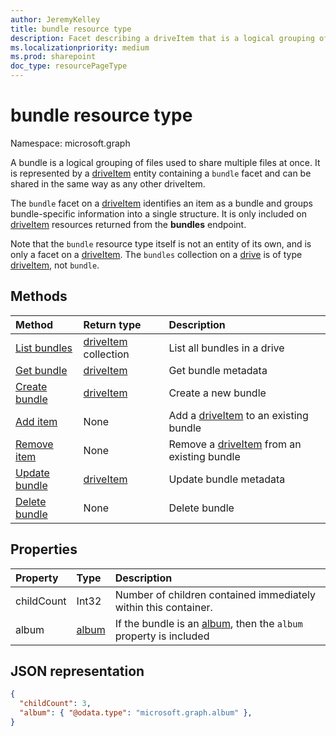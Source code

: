 ```yaml
---
author: JeremyKelley
title: bundle resource type
description: Facet describing a driveItem that is a logical grouping of other driveItems
ms.localizationpriority: medium
ms.prod: sharepoint
doc_type: resourcePageType
---
```


# bundle resource type

Namespace: microsoft.graph

A bundle is a logical grouping of files used to share multiple files at once. It is represented by a [driveItem][] entity containing a `bundle` facet and can be shared in the same way as any other driveItem.

The `bundle` facet on a [driveItem][] identifies an item as a bundle and groups bundle-specific information into a single structure. It is only included on [driveItem][] resources returned from the **bundles** endpoint.

Note that the `bundle` resource type itself is not an entity of its own, and is only a facet on a [driveItem][]. The `bundles` collection on a [drive][] is of type [driveItem][], not `bundle`.

## Methods

| Method                            | Return type              | Description                                    |
| :-------------------------------- | :----------------------- | :--------------------------------------------- |
| [List bundles][bundle-list]       | [driveItem][] collection | List all bundles in a drive                    |
| [Get bundle][bundle-get]          | [driveItem][]            | Get bundle metadata                            |
| [Create bundle][bundle-create]    | [driveItem][]            | Create a new bundle                            |
| [Add item][bundle-add-item]       | None                     | Add a [driveItem][] to an existing bundle      |
| [Remove item][bundle-remove-item] | None                     | Remove a [driveItem][] from an existing bundle |
| [Update bundle][bundle-update]    | [driveItem][]            | Update bundle metadata                         |
| [Delete bundle][bundle-delete]    | None                     | Delete bundle                                  |

## Properties

| Property   | Type      | Description                                                          |
| :--------- | :-------- | :------------------------------------------------------------------- |
| childCount | Int32     | Number of children contained immediately within this container.      |
| album      | [album][] | If the bundle is an [album][], then the `album` property is included |

## JSON representation

<!-- { "blockType": "resource", "@odata.type": "microsoft.graph.bundle" } -->

```json
{
  "childCount": 3,
  "album": { "@odata.type": "microsoft.graph.album" },
}
```

[album]: album.md
[drive]: drive.md
[driveItem]: driveItem.md

[bundle-list]: ../api/bundle-list.md
[bundle-get]: ../api/bundle-get.md
[bundle-create]: ../api/drive-post-bundles.md
[bundle-add-item]: ../api/bundle-addItem.md
[bundle-remove-item]: ../api/bundle-removeItem.md
[bundle-update]: ../api/bundle-update.md
[bundle-delete]: ../api/bundle-delete.md
